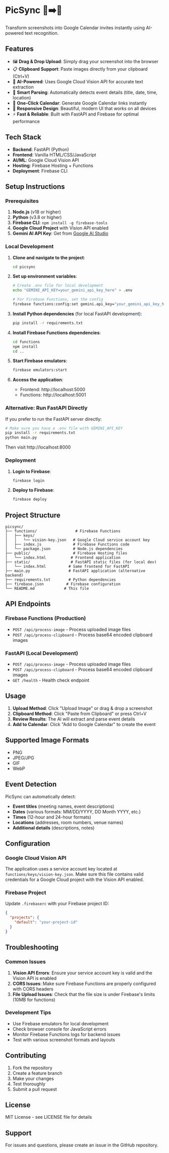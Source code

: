 # PicSync 📸➡️📅

Transform screenshots into Google Calendar invites instantly using AI-powered text recognition.

## Features

- 🖼️ **Drag & Drop Upload**: Simply drag your screenshot into the browser
- 📋 **Clipboard Support**: Paste images directly from your clipboard (Ctrl+V)
- 🤖 **AI-Powered**: Uses Google Cloud Vision API for accurate text extraction
- 📅 **Smart Parsing**: Automatically detects event details (title, date, time, location)
- 🔗 **One-Click Calendar**: Generate Google Calendar links instantly
- 📱 **Responsive Design**: Beautiful, modern UI that works on all devices
- ⚡ **Fast & Reliable**: Built with FastAPI and Firebase for optimal performance

## Tech Stack

- **Backend**: FastAPI (Python)
- **Frontend**: Vanilla HTML/CSS/JavaScript
- **AI/ML**: Google Cloud Vision API
- **Hosting**: Firebase Hosting + Functions
- **Deployment**: Firebase CLI

## Setup Instructions

### Prerequisites

1. **Node.js** (v18 or higher)
2. **Python** (v3.8 or higher)
3. **Firebase CLI**: `npm install -g firebase-tools`
4. **Google Cloud Project** with Vision API enabled
5. **Gemini AI API Key**: Get from [Google AI Studio](https://makersuite.google.com/app/apikey)

### Local Development

1. **Clone and navigate to the project**:
   ```bash
   cd picsync
   ```

2. **Set up environment variables**:
   ```bash
   # Create .env file for local development
   echo "GEMINI_API_KEY=your_gemini_api_key_here" > .env
   
   # For Firebase Functions, set the config
   firebase functions:config:set gemini.api_key="your_gemini_api_key_here"
   ```

3. **Install Python dependencies** (for local FastAPI development):
   ```bash
   pip install -r requirements.txt
   ```

4. **Install Firebase Functions dependencies**:
   ```bash
   cd functions
   npm install
   cd ..
   ```

5. **Start Firebase emulators**:
   ```bash
   firebase emulators:start
   ```

6. **Access the application**:
   - Frontend: http://localhost:5000
   - Functions: http://localhost:5001

### Alternative: Run FastAPI Directly

If you prefer to run the FastAPI server directly:

```bash
# Make sure you have a .env file with GEMINI_API_KEY
pip install -r requirements.txt
python main.py
```

Then visit http://localhost:8000

### Deployment

1. **Login to Firebase**:
   ```bash
   firebase login
   ```

2. **Deploy to Firebase**:
   ```bash
   firebase deploy
   ```

## Project Structure

```
picsync/
├── functions/                 # Firebase Functions
│   ├── keys/
│   │   └── vision-key.json   # Google Cloud service account key
│   ├── index.js              # Firebase Functions code
│   └── package.json          # Node.js dependencies
├── public/                   # Firebase Hosting files
│   └── index.html           # Frontend application
├── static/                  # FastAPI static files (for local dev)
│   └── index.html          # Same frontend for FastAPI
├── main.py                 # FastAPI application (alternative backend)
├── requirements.txt        # Python dependencies
├── firebase.json          # Firebase configuration
└── README.md             # This file
```

## API Endpoints

### Firebase Functions (Production)
- `POST /api/process-image` - Process uploaded image files
- `POST /api/process-clipboard` - Process base64 encoded clipboard images

### FastAPI (Local Development)
- `POST /api/process-image` - Process uploaded image files
- `POST /api/process-clipboard` - Process base64 encoded clipboard images
- `GET /health` - Health check endpoint

## Usage

1. **Upload Method**: Click "Upload Image" or drag & drop a screenshot
2. **Clipboard Method**: Click "Paste from Clipboard" or press Ctrl+V
3. **Review Results**: The AI will extract and parse event details
4. **Add to Calendar**: Click "Add to Google Calendar" to create the event

## Supported Image Formats

- PNG
- JPEG/JPG
- GIF
- WebP

## Event Detection

PicSync can automatically detect:
- **Event titles** (meeting names, event descriptions)
- **Dates** (various formats: MM/DD/YYYY, DD Month YYYY, etc.)
- **Times** (12-hour and 24-hour formats)
- **Locations** (addresses, room numbers, venue names)
- **Additional details** (descriptions, notes)

## Configuration

### Google Cloud Vision API

The application uses a service account key located at `functions/keys/vision-key.json`. Make sure this file contains valid credentials for a Google Cloud project with the Vision API enabled.

### Firebase Project

Update `.firebaserc` with your Firebase project ID:
```json
{
  "projects": {
    "default": "your-project-id"
  }
}
```

## Troubleshooting

### Common Issues

1. **Vision API Errors**: Ensure your service account key is valid and the Vision API is enabled
2. **CORS Issues**: Make sure Firebase Functions are properly configured with CORS headers
3. **File Upload Issues**: Check that the file size is under Firebase's limits (10MB for functions)

### Development Tips

- Use Firebase emulators for local development
- Check browser console for JavaScript errors
- Monitor Firebase Functions logs for backend issues
- Test with various screenshot formats and layouts

## Contributing

1. Fork the repository
2. Create a feature branch
3. Make your changes
4. Test thoroughly
5. Submit a pull request

## License

MIT License - see LICENSE file for details

## Support

For issues and questions, please create an issue in the GitHub repository.
